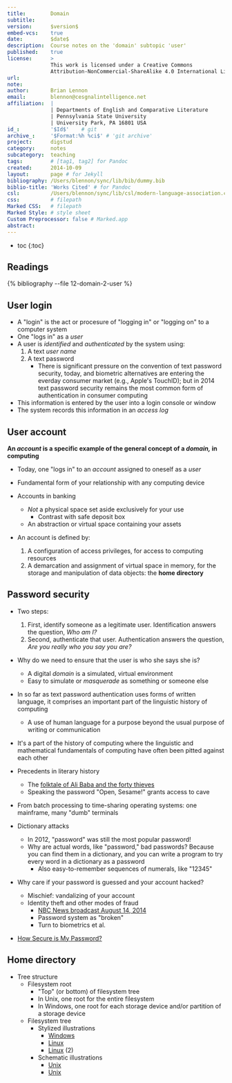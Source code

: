 ```yaml
---
title:        Domain
subtitle:     
version:      $version$
embed-vcs:    true
date:         $date$
description:  Course notes on the 'domain' subtopic 'user'
published:    true
license:      > 
              This work is licensed under a Creative Commons 
              Attribution-NonCommercial-ShareAlike 4.0 International License.
url:          
note:         
author:       Brian Lennon
email:        blennon@cesgnalintelligence.net
affiliation:  | 
              | Departments of English and Comparative Literature
              | Pennsylvania State University
              | University Park, PA 16801 USA
id_:          '$Id$'    # git
archive_:     '$Format:%h %ci$' # 'git archive'
project:      digstud
category:     notes
subcategory:  teaching
tags:         # [tag1, tag2] for Pandoc
created:      2014-10-09
layout:       page # for Jekyll
bibliography: /Users/blennon/sync/lib/bib/dummy.bib
biblio-title: 'Works Cited' # for Pandoc
csl:          /Users/blennon/sync/lib/csl/modern-language-association.csl
css:          # filepath
Marked CSS:   # filepath
Marked Style: # style sheet
Custom Preprocessor: false # Marked.app
abstract:     
---
```


* toc
{:toc}

## Readings

{% bibliography --file 12-domain-2-user %}


## User login

* A "login" is the act or procesure of "logging in" or "logging on" to a computer system
* One "logs in" as a *user*
* A user is *identified* and *authenticated* by the system using:
    1. A text *user name*
    2. A text password
        * There is significant pressure on the convention of text password security, today, and biometric alternatives are entering the everday consumer market (e.g., Apple's TouchID); but in 2014 text password security remains the most common form of authentication in consumer computing
* This information is entered by the user into a login console or window
* The system records this information in an *access log*



## User account

**An *account* is a specific example of the general concept of a *domain,* in computing**

* Today, one "logs in" to an *account* assigned to oneself as a *user*
* Fundamental form of your relationship with any computing device

* Accounts in banking
    - *Not* a physical space set aside exclusively for your use
        + Contrast with safe deposit box
    - An abstraction or virtual space containing your assets

* An account is defined by:
    1. A configuration of access privileges, for access to computing resources
    2. A demarcation and assignment of virtual space in memory, for the storage and manipulation of data objects: the **home directory**



## Password security

* Two steps:
    1. First, identify someone as a legitimate user. Identification answers the question, *Who am I?*
    1. Second, authenticate that user. Authentication answers the question, *Are you really who you say you are?*

* Why do we need to ensure that the user is who she says she is?
    * A digital *domain* is a simulated, virtual environment
    * Easy to simulate or *masquerade* as something or someone else

* In so far as text password authentication uses forms of written language, it comprises an important part of the linguistic history of computing
    - A use of human language for a purpose beyond the usual purpose of writing or communication
* It's a part of the history of computing where the linguistic and mathematical fundamentals of computing have often been pitted against each other

* Precedents in literary history
    - The [folktale of Ali Baba and the forty thieves](http://www.youtube.com/watch?v=czro0qB72Ng)
    - Speaking the password "Open, Sesame!" grants access to cave

* From batch processing to time-sharing operating systems: one mainframe, many "dumb" terminals

* Dictionary attacks
    - In 2012, "password" was still the most popular password!
    - Why are actual words, like "password," bad passwords? Because you can find them in a dictionary, and you can write a program to try every word in a dictionary as a password
        + Also easy-to-remember sequences of numerals, like "12345"

* Why care if your password is guessed and your account hacked?
    - Mischief: vandalizing of your account
    - Identity theft and other modes of fraud
        + [NBC News broadcast August 14, 2014](http://videodelivery.nbcnews.com/now/bypass/mp4/3aaae01e-e0f4-439d-aa7a-8d5e3e774105/00000000-0000-0000-0000-000000000000/3a41c6e4-93a3-4108-8995-64ffca7b9106/555436fc-d35d-4365-acc2-192d0bf4cc18/0/0/115/406215722/content.mp4?sid=128)
        + Password system as "broken"
        + Turn to biometrics et al.
* [How Secure is My Password?](https://howsecureismypassword.net)



## Home directory

* Tree structure
    - Filesystem root
        + "Top" (or bottom) of filesystem tree
        + In Unix, one root for the entire filesystem
        + In Windows, one root for each storage device and/or partition of a storage device
    - Filesystem tree
        + Stylized illustrations
            * [Windows](http://zhangjianyuan.net/wp-content/uploads/2014/04/05fig03_alt.gif)
            * [Linux](http://zhangjianyuan.net/wp-content/uploads/2014/04/05fig05.gif)
            * [Linux](http://www.csee.umbc.edu/wp-content/uploads/2012/07/linux_tree.jpg) (2)
        + Schematic illustrations
            * [Unix](http://www.openbookproject.net/tutorials/getdown/unix/images/lesson2/UnixDirectoryTree.png)
            * [Unix](http://www.cs.miami.edu/~geoff/Courses/CSC322-11S/Content/UNIXUse/Pictures/Hierarchy.GIF)

